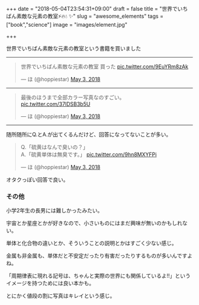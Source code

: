 +++
date = "2018-05-04T23:54:31+09:00"
draft = false
title = "世界でいちばん素敵な元素の教室⚡🔥💧 ✨"
slug = "awesome_elements"
tags = ["book","science"]
image = "images/element.jpg"

+++

世界でいちばん素敵な元素の教室という書籍を買いました

<!--more-->

----

<blockquote class="twitter-tweet" data-lang="en"><p lang="ja" dir="ltr">世界でいちばん素敵な元素の教室 買った <a href="https://t.co/9EuYRm8zAk">pic.twitter.com/9EuYRm8zAk</a></p>&mdash; ほ (@hoppiestar) <a href="https://twitter.com/hoppiestar/status/991955802612117505?ref_src=twsrc%5Etfw">May 3, 2018</a></blockquote>
<script async src="https://platform.twitter.com/widgets.js" charset="utf-8"></script>

----

<blockquote class="twitter-tweet" data-conversation="none" data-lang="en"><p lang="ja" dir="ltr">最後のほうまで全部カラー写真なのすごい。 <a href="https://t.co/37lDSB3b5U">pic.twitter.com/37lDSB3b5U</a></p>&mdash; ほ (@hoppiestar) <a href="https://twitter.com/hoppiestar/status/991956358055448576?ref_src=twsrc%5Etfw">May 3, 2018</a></blockquote>
<script async src="https://platform.twitter.com/widgets.js" charset="utf-8"></script>

----

随所随所にQ.とA.が出てくるんだけど、回答になってないことが多い。

<blockquote class="twitter-tweet" data-conversation="none" data-lang="en"><p lang="ja" dir="ltr">Q.「硫黄はなんで臭いの？」<br>A.「硫黄単体は無臭です。」 <a href="https://t.co/9hn8MXYFPi">pic.twitter.com/9hn8MXYFPi</a></p>&mdash; ほ (@hoppiestar) <a href="https://twitter.com/hoppiestar/status/991957204428206080?ref_src=twsrc%5Etfw">May 3, 2018</a></blockquote>
<script async src="https://platform.twitter.com/widgets.js" charset="utf-8"></script>

オタクっぽい回答で良い。

### その他

小学2年生の長男には難しかったみたい。

宇宙とか星座とかが好きなので、小さいものにはまだ興味が無いのかもしれない。

単体と化合物の違いとか、そういうことの説明とかはすごく少ない感じ。

金属も非金属も、単体だと不安定だったり有害だったりするものが多いんですよね。

「周期律表に現れる記号は、ちゃんと実際の世界にも関係しているよ!!」というイメージを持つためには良い本かも。

とにかく値段の割に写真はキレイという感じ。
